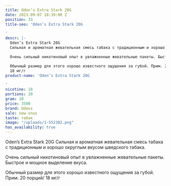 ```yaml
---
title: Oden’s Extra Stark 20G
date: 2023-09-07 18:39:00 Z
position: 33
title-seo: 'Oden’s Extra Stark 20G

'
descr: |-
  Oden’s Extra Stark 20G
  Сильная и ароматная жевательная смесь табака с традиционным и хорошо округлым вкусом шведского табака.

  Очень сильный никотиновый опыт в увлажненные жевательные пакеты. Быстрое и мощное выделение вкуса.

  Обычный размер для этого хорошо известного ощущения за губой. Прим. 20 порций/
  18 мг/г
product-name: 'Oden’s Extra Stark 20G

'
nicotine: 18
portions: 20
gram: 20
price: 3500
brand: Odens
sale: new-snus
taste: табак
image: "/uploads/1-552382.png"
has_availability: true
---
```


Oden’s Extra Stark 20G
Сильная и ароматная жевательная смесь табака с традиционным и хорошо округлым вкусом шведского табака.

Очень сильный никотиновый опыт в увлажненные жевательные пакеты. Быстрое и мощное выделение вкуса.

Обычный размер для этого хорошо известного ощущения за губой. Прим. 20 порций/
18 мг/г